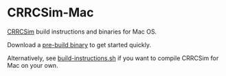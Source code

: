 CRRCSim-Mac
===========

[CRRCSim](http://sourceforge.net/apps/mediawiki/crrcsim/) build instructions and binaries for Mac OS.

Download a [pre-build binary](/johannesjh/crrcsim-mac/releases) to get started quickly.

Alternatively, see [build-instructions.sh](build-instructions.sh) if you want to compile CRRCSim for Mac on your own. 

